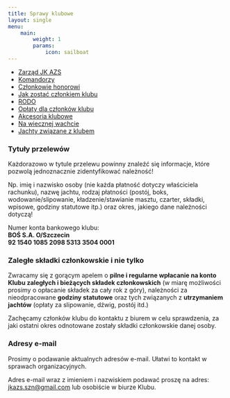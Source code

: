 ```yaml
---
title: Sprawy klubowe
layout: single
menu:
    main: 
        weight: 1
        params:
            icon: sailboat
---
```


- [Zarząd JK AZS](zarzad-jkazs)
- [Komandorzy](komandorzy)
- [Członkowie honorowi](członkowie-honorowi/)
- [Jak zostać członkiem klubu](jak-zostać-członkiem)
- [RODO](rodo)
- [Opłaty dla członków klubu](opłaty-dla-członków/)
- [Akcesoria klubowe](akcesoria-klubowe/)
- [Na wiecznej wachcie](https://jkazs.szn.pl/stara-strona/content/na-wiecznej-wachcie.html)
- [Jachty związane z klubem](https://jkazs.szn.pl/stara-strona/content/jachty.html)

### Tytuły przelewów

Każdorazowo w tytule przelewu powinny znaleźć się informacje, które pozwolą jednoznacznie zidentyfikować należność!

Np. imię i nazwisko osoby (nie każda płatność dotyczy właściciela rachunku), nazwę jachtu, rodzaj płatności (postój, boks, wodowanie/slipowanie, kładzenie/stawianie masztu, czarter, składki, wpisowe, godziny statutowe itp.) oraz okres, jakiego dane należności dotyczą!

Numer konta bankowego klubu:<br/>  **BOŚ S.A. O/Szczecin**<br/>
**92 1540 1085 2098 5313 3504 0001**

### Zaległe składki członkowskie i nie tylko

Zwracamy się z gorącym apelem o **pilne i regularne wpłacanie na konto Klubu zaległych i bieżących składek członkowskich** (w miarę możliwości prosimy o opłacanie składek za cały rok z góry), należności za nieodpracowane **godziny statutowe** oraz tych związanych z **utrzymaniem jachtów** (opłaty za slipowanie, dźwig, postój itd.)

Zachęcamy członków klubu do kontaktu z biurem w celu sprawdzenia, za jaki ostatni okres odnotowane zostały składki członkowskie danej osoby.

### Adresy e-mail
Prosimy o podawanie aktualnych adresów e-mail. Ułatwi to kontakt w sprawach organizacyjnych.

Adres e-mail wraz z imieniem i nazwiskiem podawać proszę na adres: jkazs.szn@gmail.com lub osobiście w biurze Klubu.

